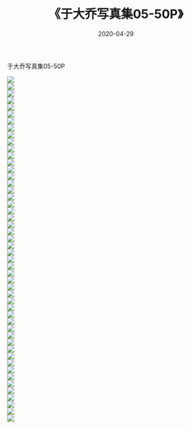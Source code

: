 ﻿---
layout: post
title:  《于大乔写真集05-50P》
date:   2020-04-29
img: http://pic.660000.xyz/1:/性感/2020/于大乔写真集05-50P/000.jpg
categories: [美女, 清纯, 唯美]
---

于大乔写真集05-50P

  ![](http://pic.660000.xyz/1:/性感/2020/于大乔写真集05-50P/001.jpg) <br> ![](http://pic.660000.xyz/1:/性感/2020/于大乔写真集05-50P/002.jpg) <br> ![](http://pic.660000.xyz/1:/性感/2020/于大乔写真集05-50P/003.jpg) <br> ![](http://pic.660000.xyz/1:/性感/2020/于大乔写真集05-50P/004.jpg) <br> ![](http://pic.660000.xyz/1:/性感/2020/于大乔写真集05-50P/005.jpg) <br> ![](http://pic.660000.xyz/1:/性感/2020/于大乔写真集05-50P/006.jpg) <br> ![](http://pic.660000.xyz/1:/性感/2020/于大乔写真集05-50P/007.jpg) <br> ![](http://pic.660000.xyz/1:/性感/2020/于大乔写真集05-50P/008.jpg) <br> ![](http://pic.660000.xyz/1:/性感/2020/于大乔写真集05-50P/009.jpg) <br> ![](http://pic.660000.xyz/1:/性感/2020/于大乔写真集05-50P/010.jpg) <br> ![](http://pic.660000.xyz/1:/性感/2020/于大乔写真集05-50P/011.jpg) <br> ![](http://pic.660000.xyz/1:/性感/2020/于大乔写真集05-50P/012.jpg) <br> ![](http://pic.660000.xyz/1:/性感/2020/于大乔写真集05-50P/013.jpg) <br> ![](http://pic.660000.xyz/1:/性感/2020/于大乔写真集05-50P/014.jpg) <br> ![](http://pic.660000.xyz/1:/性感/2020/于大乔写真集05-50P/015.jpg) <br> ![](http://pic.660000.xyz/1:/性感/2020/于大乔写真集05-50P/016.jpg) <br> ![](http://pic.660000.xyz/1:/性感/2020/于大乔写真集05-50P/017.jpg) <br> ![](http://pic.660000.xyz/1:/性感/2020/于大乔写真集05-50P/018.jpg) <br> ![](http://pic.660000.xyz/1:/性感/2020/于大乔写真集05-50P/019.jpg) <br> ![](http://pic.660000.xyz/1:/性感/2020/于大乔写真集05-50P/020.jpg) <br> ![](http://pic.660000.xyz/1:/性感/2020/于大乔写真集05-50P/021.jpg) <br> ![](http://pic.660000.xyz/1:/性感/2020/于大乔写真集05-50P/022.jpg) <br> ![](http://pic.660000.xyz/1:/性感/2020/于大乔写真集05-50P/023.jpg) <br> ![](http://pic.660000.xyz/1:/性感/2020/于大乔写真集05-50P/024.jpg) <br> ![](http://pic.660000.xyz/1:/性感/2020/于大乔写真集05-50P/025.jpg) <br> ![](http://pic.660000.xyz/1:/性感/2020/于大乔写真集05-50P/026.jpg) <br> ![](http://pic.660000.xyz/1:/性感/2020/于大乔写真集05-50P/027.jpg) <br> ![](http://pic.660000.xyz/1:/性感/2020/于大乔写真集05-50P/028.jpg) <br> ![](http://pic.660000.xyz/1:/性感/2020/于大乔写真集05-50P/029.jpg) <br> ![](http://pic.660000.xyz/1:/性感/2020/于大乔写真集05-50P/030.jpg) <br> ![](http://pic.660000.xyz/1:/性感/2020/于大乔写真集05-50P/031.jpg) <br> ![](http://pic.660000.xyz/1:/性感/2020/于大乔写真集05-50P/032.jpg) <br> ![](http://pic.660000.xyz/1:/性感/2020/于大乔写真集05-50P/033.jpg) <br> ![](http://pic.660000.xyz/1:/性感/2020/于大乔写真集05-50P/034.jpg) <br> ![](http://pic.660000.xyz/1:/性感/2020/于大乔写真集05-50P/035.jpg) <br> ![](http://pic.660000.xyz/1:/性感/2020/于大乔写真集05-50P/036.jpg) <br> ![](http://pic.660000.xyz/1:/性感/2020/于大乔写真集05-50P/037.jpg) <br> ![](http://pic.660000.xyz/1:/性感/2020/于大乔写真集05-50P/038.jpg) <br> ![](http://pic.660000.xyz/1:/性感/2020/于大乔写真集05-50P/039.jpg) <br> ![](http://pic.660000.xyz/1:/性感/2020/于大乔写真集05-50P/040.jpg) <br> ![](http://pic.660000.xyz/1:/性感/2020/于大乔写真集05-50P/041.jpg) <br> ![](http://pic.660000.xyz/1:/性感/2020/于大乔写真集05-50P/042.jpg) <br> ![](http://pic.660000.xyz/1:/性感/2020/于大乔写真集05-50P/043.jpg) <br> ![](http://pic.660000.xyz/1:/性感/2020/于大乔写真集05-50P/044.jpg) <br> ![](http://pic.660000.xyz/1:/性感/2020/于大乔写真集05-50P/045.jpg) <br> ![](http://pic.660000.xyz/1:/性感/2020/于大乔写真集05-50P/046.jpg) <br> ![](http://pic.660000.xyz/1:/性感/2020/于大乔写真集05-50P/047.jpg) <br> ![](http://pic.660000.xyz/1:/性感/2020/于大乔写真集05-50P/048.jpg) <br> ![](http://pic.660000.xyz/1:/性感/2020/于大乔写真集05-50P/049.jpg) <br> ![](http://pic.660000.xyz/1:/性感/2020/于大乔写真集05-50P/050.jpg) <br>